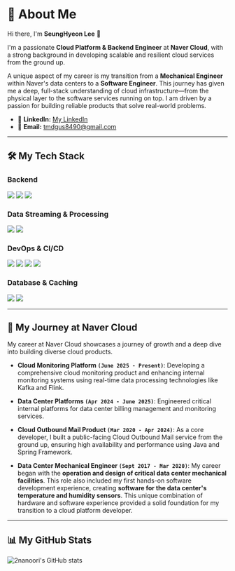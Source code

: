 # 💫 About Me

Hi there, I'm **SeungHyeon Lee** 👋

I'm a passionate **Cloud Platform & Backend Engineer** at **Naver Cloud**, with a strong background in developing scalable and resilient cloud services from the ground up.

A unique aspect of my career is my transition from a **Mechanical Engineer** within Naver's data centers to a **Software Engineer**. This journey has given me a deep, full-stack understanding of cloud infrastructure—from the physical layer to the software services running on top. I am driven by a passion for building reliable products that solve real-world problems.

- 🔗 **LinkedIn:** [My LinkedIn](https://www.linkedin.com/in/seunghyeon-lee-482a81169/)
- 📧 **Email:** tmdgus8490@gmail.com

---

## 🛠️ My Tech Stack

### Backend
<p>
  <img src="https://img.shields.io/badge/Java-007396?style=for-the-badge&logo=java&logoColor=white">
  <img src="https://img.shields.io/badge/Spring Boot-6DB33F?style=for-the-badge&logo=spring-boot&logoColor=white">
  <img src="https://img.shields.io/badge/Python-3776AB?style=for-the-badge&logo=python&logoColor=white">
</p>

### Data Streaming & Processing
<p>
  <img src="https://img.shields.io/badge/Apache Kafka-231F20?style=for-the-badge&logo=apache-kafka&logoColor=white">
  <img src="https://img.shields.io/badge/Apache Flink-E6526F?style=for-the-badge&logo=apache-flink&logoColor=white">
</p>

### DevOps & CI/CD
<p>
  <img src="https://img.shields.io/badge/Docker-2496ED?style=for-the-badge&logo=docker&logoColor=white">
  <img src="https://img.shields.io/badge/Kubernetes-326CE5?style=for-the-badge&logo=kubernetes&logoColor=white">
  <img src="https://img.shields.io/badge/Jenkins-D24939?style=for-the-badge&logo=jenkins&logoColor=white">
  <img src="https://img.shields.io/badge/GitHub Actions-2088FF?style=for-the-badge&logo=github-actions&logoColor=white">
</p>

### Database & Caching
<p>
  <img src="https://img.shields.io/badge/MySQL-4479A1?style=for-the-badge&logo=mysql&logoColor=white">
  <img src="https://img.shields.io/badge/Redis-DC382D?style=for-the-badge&logo=redis&logoColor=white">
</p>

---

## 🚀 My Journey at Naver Cloud

My career at Naver Cloud showcases a journey of growth and a deep dive into building diverse cloud products.

- **Cloud Monitoring Platform `(June 2025 - Present)`**: Developing a comprehensive cloud monitoring product and enhancing internal monitoring systems using real-time data processing technologies like Kafka and Flink.

- **Data Center Platforms `(Apr 2024 - June 2025)`**: Engineered critical internal platforms for data center billing management and monitoring services.

- **Cloud Outbound Mail Product `(Mar 2020 - Apr 2024)`**: As a core developer, I built a public-facing Cloud Outbound Mail service from the ground up, ensuring high availability and performance using Java and Spring Framework.

- **Data Center Mechanical Engineer `(Sept 2017 - Mar 2020)`**: My career began with the **operation and design of critical data center mechanical facilities**. This role also included my first hands-on software development experience, creating **software for the data center's temperature and humidity sensors**. This unique combination of hardware and software experience provided a solid foundation for my transition to a cloud platform developer.

---


## 📊 My GitHub Stats

![2nanoori's GitHub stats](https://github-readme-stats.vercel.app/api?username=2nanoori&show_icons=true&theme=radical)
